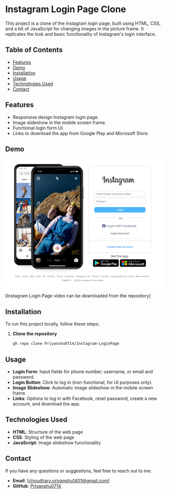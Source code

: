 # Instagram Login Page Clone

This project is a clone of the Instagram login page, built using HTML, CSS, and a bit of JavaScript for changing images in the picture frame. It replicates the look and basic functionality of Instagram's login interface.

## Table of Contents

- [Features](#features)
- [Demo](#demo)
- [Installation](#installation)
- [Usage](#usage)
- [Technologies Used](#technologies-used)
- [Contact](#contact)

## Features

- Responsive design Instagram login page.
- Image slideshow in the mobile screen frame.
- Functional login form UI.
- Links to download the app from Google Play and Microsoft Store.

## Demo

![Instagram Login Page Clone](https://github.com/Priyanshu0714/Instagram-LoginPage/blob/main/homepage%20view.png)

[Instagram Login Page video can be downloaded from the repository]

## Installation

To run this project locally, follow these steps:

1. **Clone the repository**
   ```bash
   gh repo clone Priyanshu0714/Instagram-LoginPage


## Usage

- **Login Form**: Input fields for phone number, username, or email and password.
- **Login Button**: Click to log in (non-functional, for UI purposes only).
- **Image Slideshow**: Automatic image slideshow in the mobile screen frame.
- **Links**: Options to log in with Facebook, reset password, create a new account, and download the app.

## Technologies Used

- **HTML**: Structure of the web page
- **CSS**: Styling of the web page
- **JavaScript**: Image slideshow functionality

## Contact

If you have any questions or suggestions, feel free to reach out to me:

- **Email**: [choudhary.priyanshu1401@gmail.com]
- **GitHub**: [Priyanshu0714](https://github.com/Priyanshu0714)

